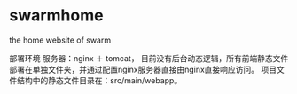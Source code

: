 # swarmhome
the home website of swarm

部署环境
服务器：nginx ＋ tomcat， 目前没有后台动态逻辑，所有前端静态文件部署在单独文件夹，并通过配置nginx服务器直接由nginx直接响应访问。
项目文件结构中的静态文件目录在：src/main/webapp。